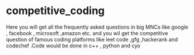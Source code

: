 # competitive_coding
Here you will get all the frequently asked questions in  big MNCs like google , facebook , microsoft ,amazon etc. and you wil get the competitive question of famous coding platforms like leet code ,gfg ,hackerank and codechef .Code would be done in c++ , python and cyo

